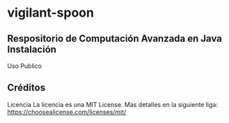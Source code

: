 # vigilant-spoon
Respositorio de Computación Avanzada en Java
Instalación
---

Uso
Publico

Créditos
---

Licencia
La licencia es una MIT License. Mas detalles en la siguiente liga: https://choosealicense.com/licenses/mit/
